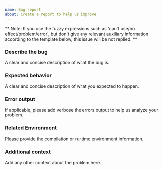 ```yaml
---
name: Bug report
about: Create a report to help us improve
---
```


** Note: If you use the fuzzy expressions such as 'can't use/no effect/problem/error', but don't give any relevant auxiliary information according to the template below, this issue will be not replied. **

### Describe the bug
A clear and concise description of what the bug is.

### Expected behavior
A clear and concise description of what you expected to happen.

### Error output
If applicable, please add verbose the errors output to help us analyze your problem.

### Related Environment
Please provide the compilation or runtime environment information. 

### Additional context
Add any other context about the problem here.

